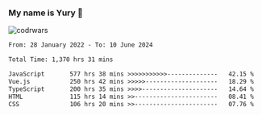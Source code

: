 ### My name is Yury 👋 
![codrwars](https://www.codewars.com/users/litury/badges/micro) 


<!--START_SECTION:waka-->

```txt
From: 28 January 2022 - To: 10 June 2024

Total Time: 1,370 hrs 31 mins

JavaScript       577 hrs 38 mins >>>>>>>>>>>--------------   42.15 %
Vue.js           250 hrs 42 mins >>>>>--------------------   18.29 %
TypeScript       200 hrs 35 mins >>>>---------------------   14.64 %
HTML             115 hrs 14 mins >>-----------------------   08.41 %
CSS              106 hrs 20 mins >>-----------------------   07.76 %
```

<!--END_SECTION:waka-->

